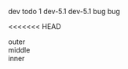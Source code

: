 dev todo 1  dev-5.1
dev-5.1  bug
bug

<!DOCTYPE html>
<html lang="en">

<head>
    <meta charset="UTF-8">
    <meta name="viewport" content="width=device-width, initial-scale=1.0">
    <meta http-equiv="X-UA-Compatible" content="ie=edge">
<<<<<<< HEAD
    <title>debounce-throttle</title>
     <style>
        .wrap{
            height: 5000px;
            background-color: blueviolet;
=======
    <title>冒泡-捕获</title>
    <style>
        #outer {
            text-align: center;
            width: 400px;
            height: 400px;
            background-color: #ccc;
            margin: 0 auto;
        }

        #middle {
            width: 250px;
            height: 250px;
            background-color: #f00;
            margin: 0 auto;
        }

        #inner {
            width: 100px;
            height: 100px;
            background-color: #0f0;
            margin: 0 auto;
>>>>>>> dev-5.1
        }
    </style>
</head>

<body>
    <div id='outer'>
        <span>outer</span>
        <div id='middle'>
            <span>middle</span>
            <div id='inner'>
                <span>inner</span>
            </div>
        </div>
    </div>
    <script>
        function $(element){
            return document.getElementById(element);
        }

        function on(element,event_name,handler,use_capture){
            if(addEventListener){
                $(element).addEventListener(event_name,handler,use_capture);
                }
            else{
                $(element).attachEvent('on'+event_name,handler);
            }
        }

        on("outer","click",o_click_c,true);
        on("middle","click",m_click_c,true);
        on("inner","click",i_click_c,true);

        on("outer","click",o_click_b,false);
        on("middle","click",m_click_b,false);
        on("inner","click",i_click_b,false);



        function o_click_c(){
            console.log("outer_捕获");
        }

        function m_click_c(){
            console.log("middle_捕获");
        }

        function i_click_c(){
            console.log("inner_捕获");
        }

        function o_click_b(){
            console.log("outer_冒泡");
        }

        function m_click_b(){
            console.log("middle_冒泡");
        }

        function i_click_b(){
            console.log("inner_冒泡");
        }
    </script>
</body>

</html>







<!DOCTYPE html>
<html lang="en">
<head>
    <meta charset="UTF-8">
    <meta name="viewport" content="width=device-width, initial-scale=1.0">
    <title>小三角</title>
    <style>
        .angle{
            display: block;
            margin:20px auto;
            width: 0;
            height: 0;
            border: 20px solid transparent;
            border-bottom-color: red;
        }
    </style>
</head>
<body>
    <p>小三角</p>
    <div class="angle"></div>
</body>
</html>